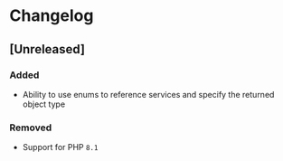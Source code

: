 # Changelog

## [Unreleased]

### Added

- Ability to use enums to reference services and specify the returned object type

### Removed

- Support for PHP `8.1`
